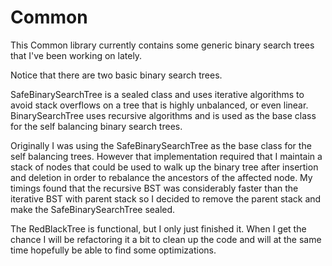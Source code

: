 Common
======

This Common library currently contains some generic binary search trees that I've been working on lately.

Notice that there are two basic binary search trees.

SafeBinarySearchTree is a sealed class and uses iterative algorithms to avoid stack overflows on a tree that is highly unbalanced, or even linear.
BinarySearchTree uses recursive algorithms and is used as the base class for the self balancing binary search trees.

Originally I was using the SafeBinarySearchTree as the base class for the self balancing trees. However that implementation required that I maintain a stack of nodes that could be used to walk up the binary tree after insertion and deletion in order to rebalance the ancestors of the affected node. My timings found that the recursive BST was considerably faster than the iterative BST with parent stack so I decided to remove the parent stack and make the SafeBinarySearchTree sealed.

The RedBlackTree is functional, but I only just finished it. When I get the chance I will be refactoring it a bit to clean up the code and will at the same time hopefully be able to find some optimizations.